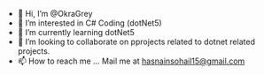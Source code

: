 - 👋 Hi, I’m @OkraGrey
- 👀 I’m interested in C# Coding (dotNet5)
- 🌱 I’m currently learning dotNet5 
- 💞️ I’m looking to collaborate on pprojects related to dotnet related projects.
- 📫 How to reach me ... Mail me at hasnainsohail15@gmail.com


